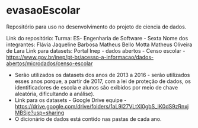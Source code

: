 # evasaoEscolar
Repositório para uso no desenvolvimento do projeto de ciencia de dados.

Link do repositório: 
Turma: ES- Engenharia de Software - Sexta
Nome dos integrantes:
  Flávia Jaqueline Barbosa
  Matheus Bello Motta
  Matheus Oliveira de Lara
Link para datasets: Portal Inep - dados abertos - Censo escolar -  https://www.gov.br/inep/pt-br/acesso-a-informacao/dados-abertos/microdados/censo-escolar
  * Serão utilizados os datasets dos anos de 2013 a 2016 - serão utilizados esses anos porque, a partir de 2017, com a lei de proteção de dados, os identificadores de escola e alunos são exibidos por meio de chave aleatória, dificultando a análise).
  * Link para os datasets - Google Drive equipe - https://drive.google.com/drive/folders/1aL9l27VLtXI0gbS_IK0dS9zRnxjMBSje?usp=sharing 
  * O dicionário de dados está contido nas pastas de cada ano.
